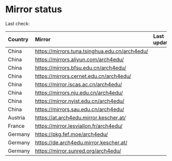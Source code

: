 <script src="./time.js"></script>
# Mirror status
Last check: <script type="text/javascript">localize(1726627638.8768272);</script>

|Country|Mirror|Last update|
|:------|:-----|:----------|
|China|https://mirrors.tuna.tsinghua.edu.cn/arch4edu/|<script type="text/javascript">localize(1726598397);</script>|
|China|https://mirrors.aliyun.com/arch4edu/|<script type="text/javascript">localize(1726598397);</script>|
|China|https://mirrors.bfsu.edu.cn/arch4edu/|<script type="text/javascript">localize(1726598397);</script>|
|China|https://mirrors.cernet.edu.cn/arch4edu/|<script type="text/javascript">localize(1726598397);</script>|
|China|https://mirror.iscas.ac.cn/arch4edu/|<script type="text/javascript">localize(1726598397);</script>|
|China|https://mirrors.nju.edu.cn/arch4edu/|<script type="text/javascript">localize(1726555006);</script>|
|China|https://mirror.nyist.edu.cn/arch4edu/|<script type="text/javascript">localize(1726598397);</script>|
|China|https://mirrors.sau.edu.cn/arch4edu/|<script type="text/javascript">localize(1726598397);</script>|
|Austria|https://at.arch4edu.mirror.kescher.at/|<script type="text/javascript">localize(1726598397);</script>|
|France|https://mirror.lesviallon.fr/arch4edu/|<script type="text/javascript">localize(1726598397);</script>|
|Germany|https://pkg.fef.moe/arch4edu/|<script type="text/javascript">localize(1726598397);</script>|
|Germany|https://de.arch4edu.mirror.kescher.at/|<script type="text/javascript">localize(1726598397);</script>|
|Germany|https://mirror.sunred.org/arch4edu/|<script type="text/javascript">localize(1726598397);</script>|

<script src="./tablefilter/tablefilter.js"></script>
<script src="./table.js"></script>